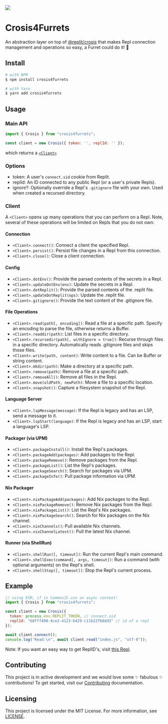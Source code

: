![](https://edge.furret.codes/f/crosis4furrets.png)

# Crosis4Furrets

An abstraction layer on top of [@replit/crosis](https://www.npmjs.com/package/@replit/crosis)
that makes Repl connection management and operations so easy, a Furret could do it! :tada:

## Install

```sh
# with NPM
$ npm install crosis4furrets

# with Yarn
$ yarn add crosis4furrets
```

## Usage

### Main API

```js
import { Crosis } from "crosis4furrets";

const client = new Crosis({ token: '', replId: '' });
```

which returns a [`<Client>`](#client)

### Options

-   token: A user's `connect.sid` cookie from Replit.
-   replId: An ID connected to any public Repl (or a user's private Repls).
-   ignore?: Optionally override a Repl's `.gitignore` file with your own. Used when
    created a recursed directory.

### Client

A `<Client>` opens up many operations that you can perform on a Repl. Note, several
of these operations will be limited on Repls that you do not own:

#### Connection

-   `<Client>.connect()`: Connect a client the specified Repl.
-   `<Client>.persist()`: Persist file changes in a Repl from this connection.
-   `<Client>.close()`: Close a client connection.

#### Config

-   `<Client>.dotEnv()`: Provide the parsed contents of the secrets in a Repl.
-   `<Client>.updateDotEnv(env)`: Update the secrets in a Repl.
-   `<Client>.dotReplit()`: Provide the parsed contents of the .replit file.
-   `<Client>.updateDotReplit(ops)`: Update the .replit file.
-   `<Client>.gitignore()`: Provide the text content of the .gitignore file.

#### File Operations

-   `<Client>.read(path[, encoding])`: Read a file at a specific path. Specify an
    encoding to parse the file, otherwise returns a Buffer.
-   `<Client>.readdir(path)`: List files in a specific directory.
-   `<Client>.recursedir(path[, withIgnore = true])`: Recurse through files in a
    specific directory. Automatically reads .gitignore files and skips those files.
-   `<Client>.write(path, content)`: Write content to a file. Can be Buffer or string
    content.
-   `<Client>.mkdir(path)`: Make a directory at a specific path.
-   `<Client>.remove(path)`: Remove a file at a specific path.
-   `<Client>.removeAll()`: Remove all files in the Repl.
-   `<Client>.move(oldPath, newPath)`: Move a file to a specific location.
-   `<Client>.snapshot()`: Capture a filesystem snapshot of the Repl.

#### Language Server

-   `<Client>.lspMessage(message)`: If the Repl is legacy and has an LSP, send a message to it.
-   `<Client>.lspStart(language)`: If the Repl is legacy and has an LSP, start a language's LSP.

#### Packager (via UPM)

-   `<Client>.packageInstall()`: Install the Repl's packages.
-   `<Client>.packageAdd(packages)`: Add packages to the Repl.
-   `<Client>.packageRemove()`: Remove packages from the Repl.
-   `<Client>.packageList()`: List the Repl's packages.
-   `<Client>.packageSearch()`: Search for packages via UPM.
-   `<Client>.packageInfo()`: Pull package information via UPM.

#### Nix Packager

-   `<Client>.nixPackageAdd(packages)`: Add Nix packages to the Repl.
-   `<Client>.nixPackageRemove()`: Remove Nix packages from the Repl.
-   `<Client>.nixPackageList()`: List the Repl's Nix packages.
-   `<Client>.nixPackageSearch()`: Search for Nix packages on the Nix channel.
-   `<Client>.nixChannels()`: Pull available Nix channels.
-   `<Client>.nixChannelLatest()`: Pull the latest Nix channel.

#### Runner (via ShellRun)

-   `<Client>.shellRun([, timeout])`: Run the current Repl's main command.
-   `<Client>.shellExec(command[, args, timeout])`: Run a command (with optional
    arguments) on the Repl's shell.
-   `<Client>.shellStop([, timeout])`: Stop the Repl's current process.

## Example

```js
// using ESM, if in CommonJS use an async context!
import { Crosis } from "crosis4furrets";

const client = new Crosis({
  token: process.env.REPLIT_TOKEN, // connect.sid
  replId: "68fff490-4ce3-4123-b429-c11622fb8dd3" // id of a repl
});

await client.connect();
console.log("Read:\n", await client.read("index.js", "utf-8"));
```

Note: If you want an easy way to get ReplID's, visit
[this Repl](https://ally.furret.codes/replid).

## Contributing

This project is in active development and we would love some :sparkles: fabulous
:sparkles: contributions! To get started, visit our [Contributing](https://github.com/rayhanadev/crosis4furrets/blob/main/CONTRIBUTING.md)
documentation.

## Licensing

This project is licensed under the MIT License. For more information, see [LICENSE](https://github.com/rayhanadev/crosis4furrets/blob/main/LICENSE).
